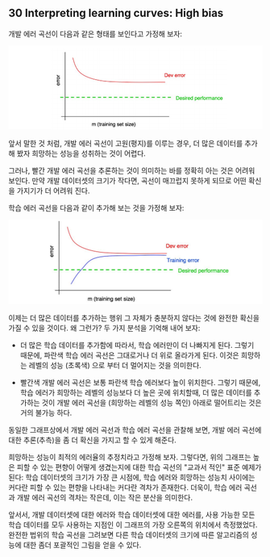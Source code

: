 ## 30 Interpreting learning curves: High bias

개발 에러 곡선이 다음과 같은 형태를 보인다고 가정해 보자:

<div style="text-align=center">
  <img src="../img/30_1.PNG"/>
</div>

앞서 말한 것 처럼, 개발 에러 곡선이 고원(평지)를 이루는 경우, 더 많은 데이터를 추가해 봤자 희망하는 성능을 성취하는 것이 어렵다.

그러나, 빨간 개발 에러 곡선을 추론하는 것이 의미하는 바를 정확히 아는 것은 어려워 보인다. 만약 개발 데이터셋의 크기가 작다면, 곡선이 매끄럽지 못하게 되므로 어떤 확신을 가지기가 더 어려워 진다.

학습 에러 곡선을 다음과 같이 추가해 보는 것을 가정해 보자:

<div style="text-align=center">
  <img src="../img/30_2.PNG"/>
</div>

이제는 더 많은 데이터를 추가하는 행위 그 자체가 충분하지 않다는 것에 완전한 확신을 가질 수 있을 것이다. 왜 그런가? 두 가지 분석을 기억해 내어 보자:

- 더 많은 학습 데이터를 추가함에 따라서, 학습 에러만이 더 나빠지게 된다. 그렇기 때문에, 파란색 학습 에러 곡선은 그대로거나 더 위로 올라가게 된다. 이것은 희망하는 레벨의 성능 (초록색) 으로 부터 더 멀어지는 것을 의미한다.

- 빨간색 개발 에러 곡선은 보통 파란색 학습 에러보다 높이 위치한다. 그렇기 때문에, 학습 에러가 희망하는 레벨의 성능보다 더 높은 곳에 위치할때, 더 많은 데이터를 추가하는 것이 개발 에러 곡선을 (희망하는 레벨의 성능 쪽인) 아래로 떨어트리는 것은 거의 불가능 하다.

동일한 그래프상에서 개발 에러 곡선과 학습 에러 곡선을 관찰해 보면, 개발 에러 곡선에 대한 추론(추측)을 좀 더 확신을 가지고 할 수 있게 해준다.

희망하는 성능이 최적의 에러율의 추정치라고 가정해 보자. 그렇다면, 위의 그래프는 높은 피할 수 있는 편향이 어떻게 생겼는지에 대한 학습 곡선의 "교과서 적인" 표준 예제가 된다: 학습 데이터셋의 크기가 가장 큰 시점에, 학습 에러와 희망하는 성능치 사이에는 커다란 피할 수 있는 편향을 나타내는 커다란 격차가 존재한다. 더욱이, 학습 에러 곡선과 개발 에러 곡선의 격차는 작은데, 이는 작은 분산을 의미한다.

앞서서, 개발 데이터셋에 대한 에러와 학습 데이터셋에 대한 에러를, 사용 가능한 모든 학습 데이터를 모두 사용하는 지점인 이 그래프의 가장 오른쪽의 위치에서 측정했었다. 완전한 법위의 학습 곡선을 그려보면 다른 학습 데이터셋의 크기에 따른 알고리즘의 성능에 대한 좀더 포괄적인 그림을 얻을 수 있다.